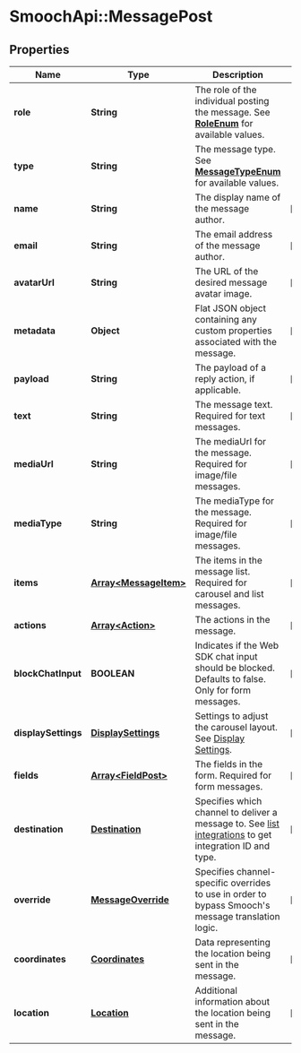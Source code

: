 # SmoochApi::MessagePost

## Properties
Name | Type | Description | Notes
------------ | ------------- | ------------- | -------------
**role** | **String** | The role of the individual posting the message. See [**RoleEnum**](Enums.md#RoleEnum) for available values. | 
**type** | **String** | The message type. See [**MessageTypeEnum**](Enums.md#MessageTypeEnum) for available values. | 
**name** | **String** | The display name of the message author. | [optional] 
**email** | **String** | The email address of the message author. | [optional] 
**avatarUrl** | **String** | The URL of the desired message avatar image. | [optional] 
**metadata** | **Object** | Flat JSON object containing any custom properties associated with the message. | [optional] 
**payload** | **String** | The payload of a reply action, if applicable. | [optional] 
**text** | **String** | The message text. Required for text messages.  | [optional] 
**mediaUrl** | **String** | The mediaUrl for the message. Required for image/file messages.  | [optional] 
**mediaType** | **String** | The mediaType for the message. Required for image/file messages.  | [optional] 
**items** | [**Array&lt;MessageItem&gt;**](MessageItem.md) | The items in the message list. Required for carousel and list messages.  | [optional] 
**actions** | [**Array&lt;Action&gt;**](Action.md) | The actions in the message. | [optional] 
**blockChatInput** | **BOOLEAN** | Indicates if the Web SDK chat input should be blocked. Defaults to false. Only for form messages.  | [optional] 
**displaySettings** | [**DisplaySettings**](DisplaySettings.md) | Settings to adjust the carousel layout. See [Display Settings](https://docs.smooch.io/rest/#display-settings). | [optional] 
**fields** | [**Array&lt;FieldPost&gt;**](FieldPost.md) | The fields in the form. Required for form messages.  | [optional] 
**destination** | [**Destination**](Destination.md) | Specifies which channel to deliver a message to. See [list integrations](https://docs.smooch.io/rest/#list-integrations) to get integration ID and type. | [optional] 
**override** | [**MessageOverride**](MessageOverride.md) | Specifies channel-specific overrides to use in order to bypass Smooch&#39;s message translation logic. | [optional] 
**coordinates** | [**Coordinates**](Coordinates.md) | Data representing the location being sent in the message. | [optional] 
**location** | [**Location**](Location.md) | Additional information about the location being sent in the message. | [optional] 


